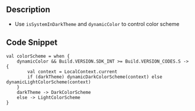 ## Description

- Use `isSystemInDarkTheme` and `dynamicColor` to control color scheme

## Code Snippet

```
val colorScheme = when {
    dynamicColor && Build.VERSION.SDK_INT >= Build.VERSION_CODES.S -> {
        val context = LocalContext.current
        if (darkTheme) dynamicDarkColorScheme(context) else dynamicLightColorScheme(context)
    }
    darkTheme -> DarkColorScheme
    else -> LightColorScheme
}
```